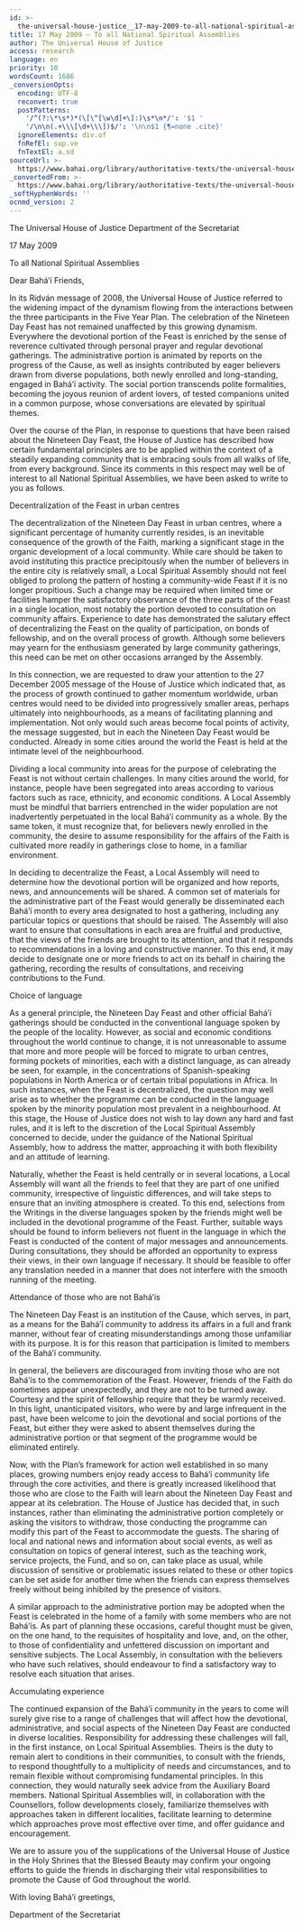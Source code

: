 ```yaml
---
id: >-
  the-universal-house-justice__17-may-2009-to-all-national-spiritual-assemblies__2307422619__en
title: 17 May 2009 – To all National Spiritual Assemblies
author: The Universal House of Justice
access: research
language: en
priority: 10
wordsCount: 1686
_conversionOpts:
  encoding: UTF-8
  reconvert: true
  postPatterns:
    '/^(?:\*\s*)*(\[\^[\w\d]+\]:)\s*\n*/': '$1 '
    '/\n\n(.+\\\[\d+\\\])$/': '\n\n$1 {¶=none .cite}'
  ignoreElements: div.of
  fnRefEl: sup.ve
  fnTextEl: a.sd
sourceUrl: >-
  https://www.bahai.org/library/authoritative-texts/the-universal-house-of-justice/messages/20090517_001/20090517_001.xhtml
_convertedFrom: >-
  https://www.bahai.org/library/authoritative-texts/the-universal-house-of-justice/messages/20090517_001/20090517_001.xhtml
_softHyphenWords: ''
ocnmd_version: 2
---
```

The Universal House of Justice
Department of the Secretariat

17 May 2009

To all National Spiritual Assemblies

Dear Bahá’í Friends,

In its Riḍván message of 2008, the Universal House of Justice referred to the widening impact of the dynamism flowing from the interactions between the three participants in the Five Year Plan. The celebration of the Nineteen Day Feast has not remained unaffected by this growing dynamism. Everywhere the devotional portion of the Feast is enriched by the sense of reverence cultivated through personal prayer and regular devotional gatherings. The administrative portion is animated by reports on the progress of the Cause, as well as insights contributed by eager believers drawn from diverse populations, both newly enrolled and long-standing, engaged in Bahá’í activity. The social portion transcends polite formalities, becoming the joyous reunion of ardent lovers, of tested companions united in a common purpose, whose conversations are elevated by spiritual themes.

Over the course of the Plan, in response to questions that have been raised about the Nineteen Day Feast, the House of Justice has described how certain fundamental principles are to be applied within the context of a steadily expanding community that is embracing souls from all walks of life, from every background. Since its comments in this respect may well be of interest to all National Spiritual Assemblies, we have been asked to write to you as follows.

Decentralization of the Feast in urban centres

The decentralization of the Nineteen Day Feast in urban centres, where a significant percentage of humanity currently resides, is an inevitable consequence of the growth of the Faith, marking a significant stage in the organic development of a local community. While care should be taken to avoid instituting this practice precipitously when the number of believers in the entire city is relatively small, a Local Spiritual Assembly should not feel obliged to prolong the pattern of hosting a community-wide Feast if it is no longer propitious. Such a change may be required when limited time or facilities hamper the satisfactory observance of the three parts of the Feast in a single location, most notably the portion devoted to consultation on community affairs. Experience to date has demonstrated the salutary effect of decentralizing the Feast on the quality of participation, on bonds of fellowship, and on the overall process of growth. Although some believers may yearn for the enthusiasm generated by large community gatherings, this need can be met on other occasions arranged by the Assembly.

In this connection, we are requested to draw your attention to the 27 December 2005 message of the House of Justice which indicated that, as the process of growth continued to gather momentum worldwide, urban centres would need to be divided into progressively smaller areas, perhaps ultimately into neighbourhoods, as a means of facilitating planning and implementation. Not only would such areas become focal points of activity, the message suggested, but in each the Nineteen Day Feast would be conducted. Already in some cities around the world the Feast is held at the intimate level of the neighbourhood.

Dividing a local community into areas for the purpose of celebrating the Feast is not without certain challenges. In many cities around the world, for instance, people have been segregated into areas according to various factors such as race, ethnicity, and economic conditions. A Local Assembly must be mindful that barriers entrenched in the wider population are not inadvertently perpetuated in the local Bahá’í community as a whole. By the same token, it must recognize that, for believers newly enrolled in the community, the desire to assume responsibility for the affairs of the Faith is cultivated more readily in gatherings close to home, in a familiar environment.

In deciding to decentralize the Feast, a Local Assembly will need to determine how the devotional portion will be organized and how reports, news, and announcements will be shared. A common set of materials for the administrative part of the Feast would generally be disseminated each Bahá’í month to every area designated to host a gathering, including any particular topics or questions that should be raised. The Assembly will also want to ensure that consultations in each area are fruitful and productive, that the views of the friends are brought to its attention, and that it responds to recommendations in a loving and constructive manner. To this end, it may decide to designate one or more friends to act on its behalf in chairing the gathering, recording the results of consultations, and receiving contributions to the Fund.

Choice of language

As a general principle, the Nineteen Day Feast and other official Bahá’í gatherings should be conducted in the conventional language spoken by the people of the locality. However, as social and economic conditions throughout the world continue to change, it is not unreasonable to assume that more and more people will be forced to migrate to urban centres, forming pockets of minorities, each with a distinct language, as can already be seen, for example, in the concentrations of Spanish-speaking populations in North America or of certain tribal populations in Africa. In such instances, when the Feast is decentralized, the question may well arise as to whether the programme can be conducted in the language spoken by the minority population most prevalent in a neighbourhood. At this stage, the House of Justice does not wish to lay down any hard and fast rules, and it is left to the discretion of the Local Spiritual Assembly concerned to decide, under the guidance of the National Spiritual Assembly, how to address the matter, approaching it with both flexibility and an attitude of learning.

Naturally, whether the Feast is held centrally or in several locations, a Local Assembly will want all the friends to feel that they are part of one unified community, irrespective of linguistic differences, and will take steps to ensure that an inviting atmosphere is created. To this end, selections from the Writings in the diverse languages spoken by the friends might well be included in the devotional programme of the Feast. Further, suitable ways should be found to inform believers not fluent in the language in which the Feast is conducted of the content of major messages and announcements. During consultations, they should be afforded an opportunity to express their views, in their own language if necessary. It should be feasible to offer any translation needed in a manner that does not interfere with the smooth running of the meeting.

Attendance of those who are not Bahá’ís

The Nineteen Day Feast is an institution of the Cause, which serves, in part, as a means for the Bahá’í community to address its affairs in a full and frank manner, without fear of creating misunderstandings among those unfamiliar with its purpose. It is for this reason that participation is limited to members of the Bahá’í community.

In general, the believers are discouraged from inviting those who are not Bahá’ís to the commemoration of the Feast. However, friends of the Faith do sometimes appear unexpectedly, and they are not to be turned away. Courtesy and the spirit of fellowship require that they be warmly received. In this light, unanticipated visitors, who were by and large infrequent in the past, have been welcome to join the devotional and social portions of the Feast, but either they were asked to absent themselves during the administrative portion or that segment of the programme would be eliminated entirely.

Now, with the Plan’s framework for action well established in so many places, growing numbers enjoy ready access to Bahá’í community life through the core activities, and there is greatly increased likelihood that those who are close to the Faith will learn about the Nineteen Day Feast and appear at its celebration. The House of Justice has decided that, in such instances, rather than eliminating the administrative portion completely or asking the visitors to withdraw, those conducting the programme can modify this part of the Feast to accommodate the guests. The sharing of local and national news and information about social events, as well as consultation on topics of general interest, such as the teaching work, service projects, the Fund, and so on, can take place as usual, while discussion of sensitive or problematic issues related to these or other topics can be set aside for another time when the friends can express themselves freely without being inhibited by the presence of visitors.

A similar approach to the administrative portion may be adopted when the Feast is celebrated in the home of a family with some members who are not Bahá’ís. As part of planning these occasions, careful thought must be given, on the one hand, to the requisites of hospitality and love, and, on the other, to those of confidentiality and unfettered discussion on important and sensitive subjects. The Local Assembly, in consultation with the believers who have such relatives, should endeavour to find a satisfactory way to resolve each situation that arises.

Accumulating experience

The continued expansion of the Bahá’í community in the years to come will surely give rise to a range of challenges that will affect how the devotional, administrative, and social aspects of the Nineteen Day Feast are conducted in diverse localities. Responsibility for addressing these challenges will fall, in the first instance, on Local Spiritual Assemblies. Theirs is the duty to remain alert to conditions in their communities, to consult with the friends, to respond thoughtfully to a multiplicity of needs and circumstances, and to remain flexible without compromising fundamental principles. In this connection, they would naturally seek advice from the Auxiliary Board members. National Spiritual Assemblies will, in collaboration with the Counsellors, follow developments closely, familiarize themselves with approaches taken in different localities, facilitate learning to determine which approaches prove most effective over time, and offer guidance and encouragement.

We are to assure you of the supplications of the Universal House of Justice in the Holy Shrines that the Blessed Beauty may confirm your ongoing efforts to guide the friends in discharging their vital responsibilities to promote the Cause of God throughout the world.

With loving Bahá’í greetings,

Department of the Secretariat
